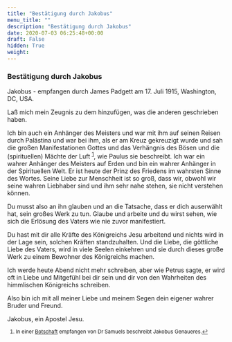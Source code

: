 ```yaml
---
title: "Bestätigung durch Jakobus"
menu_title: ""
description: "Bestätigung durch Jakobus"
date: 2020-07-03 06:25:48+00:00
draft: False
hidden: True
weight:
---
```

### Bestätigung durch Jakobus

Jakobus - empfangen durch James Padgett am 17. Juli 1915, Washington, DC, USA.

Laß mich mein Zeugnis zu dem hinzufügen, was die anderen geschrieben haben.

Ich bin auch ein Anhänger des Meisters und war mit ihm auf seinen Reisen durch Palästina und war bei ihm, als er am Kreuz gekreuzigt wurde und sah die großen Manifestationen Gottes und das Verhängnis des Bösen und die (spirituellen) Mächte der Luft <sup id="a1">[1](#f1)</sup>, wie Paulus sie beschreibt. Ich war ein wahrer Anhänger des Meisters auf Erden und bin ein wahrer Anhänger in der Spirituellen Welt. Er ist heute der Prinz des Friedens im wahrsten Sinne des Wortes. Seine Liebe zur Menschheit ist so groß, dass wir, obwohl wir seine wahren Liebhaber sind und ihm sehr nahe stehen, sie nicht verstehen können.

Du musst also an ihn glauben und an die Tatsache, dass er dich auserwählt hat, sein großes Werk zu tun. Glaube und arbeite und du wirst sehen, wie sich die Erlösung des Vaters wie nie zuvor manifestiert.

Du hast mit dir alle Kräfte des Königreichs Jesu arbeitend und nichts wird in der Lage sein, solchen Kräften standzuhalten. Und die Liebe, die göttliche Liebe des Vaters, wird in viele Seelen einkehren und sie durch dieses große Werk zu einem Bewohner des Königreichs machen.

Ich werde heute Abend nicht mehr schreiben, aber wie Petrus sagte, er wird oft in Liebe und Mitgefühl bei dir sein und dir von den Wahrheiten des himmlischen Königreichs schreiben.

Also bin ich mit all meiner Liebe und meinem Segen dein eigener wahrer Bruder und Freund.

Jakobus, ein Apostel Jesu.
<small>

1. <large id="f1"> In einer [Botschaft](/samuels-botschaften/weitere-samuels-botschaften/jakobus-bestaetigt-dass-es-spirituellen-wesen-moeglich-ist-sich-auf-erden-zu-materialisieren-samuels-jakobus-undatiert/) empfangen von Dr Samuels beschreibt Jakobus Genaueres.[↩](#a1)
